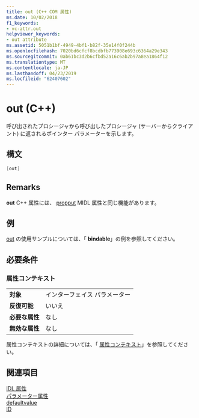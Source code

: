 ```yaml
---
title: out (C++ COM 属性)
ms.date: 10/02/2018
f1_keywords:
- vc-attr.out
helpviewer_keywords:
- out attribute
ms.assetid: 5051b1bf-4949-4bf1-b82f-35e14f0f244b
ms.openlocfilehash: 7020bd6cfcf8bcdbfb773908e693c6364a29e343
ms.sourcegitcommit: 0ab61bc3d2b6cfbd52a16c6ab2b97a8ea1864f12
ms.translationtype: MT
ms.contentlocale: ja-JP
ms.lasthandoff: 04/23/2019
ms.locfileid: "62407602"
---
```

# <a name="out-c"></a>out (C++)

呼び出されたプロシージャから呼び出したプロシージャ (サーバーからクライアント) に返されるポインター パラメーターを示します。

## <a name="syntax"></a>構文

```cpp
[out]
```

## <a name="remarks"></a>Remarks

**out** C++ 属性には、 [propput](/windows/desktop/Midl/out-idl) MIDL 属性と同じ機能があります。

## <a name="example"></a>例

[out](bindable.md) の使用サンプルについては、「 **bindable**」の例を参照してください。

## <a name="requirements"></a>必要条件

### <a name="attribute-context"></a>属性コンテキスト

|||
|-|-|
|**対象**|インターフェイス パラメーター|
|**反復可能**|いいえ|
|**必要な属性**|なし|
|**無効な属性**|なし|

属性コンテキストの詳細については、「 [属性コンテキスト](cpp-attributes-com-net.md#contexts)」を参照してください。

## <a name="see-also"></a>関連項目

[IDL 属性](idl-attributes.md)<br/>
[パラメーター属性](parameter-attributes.md)<br/>
[defaultvalue](defaultvalue.md)<br/>
[ID](id.md)